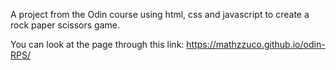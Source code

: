 A project from the Odin course using html, css and javascript to create a rock paper scissors game.

You can look at the page through this link: https://mathzzuco.github.io/odin-RPS/
